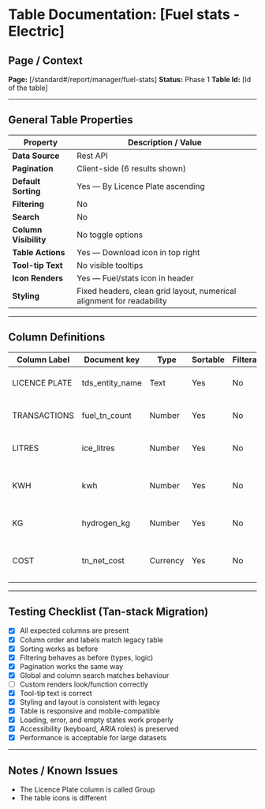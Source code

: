# Table Documentation: [Fuel stats - Electric]

## Page / Context
**Page:** [/standard#/report/manager/fuel-stats]
**Status:** Phase 1
**Table Id:** [Id of the table]

---

## General Table Properties

| Property             | Description / Value |
|----------------------|---------------------|
| **Data Source**      | Rest API |
| **Pagination**       | Client-side (6 results shown) |
| **Default Sorting**  | Yes — By Licence Plate ascending |
| **Filtering**        | No |
| **Search**           | No |
| **Column Visibility**| No toggle options |
| **Table Actions**    | Yes — Download icon in top right |
| **Tool-tip Text**    | No visible tooltips |
| **Icon Renders**     | Yes — Fuel/stats icon in header |
| **Styling**          | Fixed headers, clean grid layout, numerical alignment for readability |

---

## Column Definitions

| Column Label    | Document key     | Type     | Sortable | Filterable | Notes                                        |
|-----------------|------------------|----------|----------|------------|----------------------------------------------|
| LICENCE PLATE   | tds_entity_name  | Text     | Yes      | No         | Vehicle registration number                  |
| TRANSACTIONS    | fuel_tn_count    | Number   | Yes      | No         | Able to drip into the transactions           |
| LITRES          | ice_litres       | Number   | Yes      | No         | Fuel dispensed (L)                           |
| KWH             | kwh              | Number   | Yes      | No         | Energy equivalent (if EV hybrid)             |
| KG              | hydrogen_kg      | Number   | Yes      | No         | Likely CO₂ equivalent weight                 |
| COST            | tn_net_cost      | Currency | Yes      | No         | Monetary cost — shown as “-”                 |

---

## Testing Checklist (Tan-stack Migration)

- [x] All expected columns are present
- [x] Column order and labels match legacy table
- [x] Sorting works as before
- [x] Filtering behaves as before (types, logic)
- [x] Pagination works the same way
- [x] Global and column search matches behaviour
- [ ] Custom renders look/function correctly
- [x] Tool-tip text is correct
- [x] Styling and layout is consistent with legacy
- [x] Table is responsive and mobile-compatible
- [x] Loading, error, and empty states work properly
- [x] Accessibility (keyboard, ARIA roles) is preserved
- [x] Performance is acceptable for large datasets

---

## Notes / Known Issues

- The Licence Plate column is called Group
- The table icons is different
